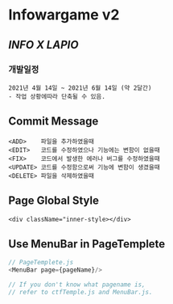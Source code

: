 # Infowargame v2

## *__INFO X LAPIO__*

### 개발일정 
    2021년 4월 14일 ~ 2021년 6월 14일 (약 2달간)
    - 작업 상황에따라 단축될 수 있음.

## Commit Message
    <ADD>    파일을 추가하였을때
    <EDIT>   코드를 수정하였으나 기능에는 변함이 없을때
    <FIX>    코드에서 발생한 에러나 버그를 수정하였을때
    <UPDATE> 코드를 수정함으로써 기능에 변함이 생겼을때
    <DELETE> 파일을 삭제하였을때

## Page Global Style
    <div className="inner-style></div>

## Use MenuBar in PageTemplete
``` javascript
// PageTemplete.js
<MenuBar page={pageName}/>

// If you don't know what pagename is, 
// refer to ctfTemple.js and MenuBar.js.
```